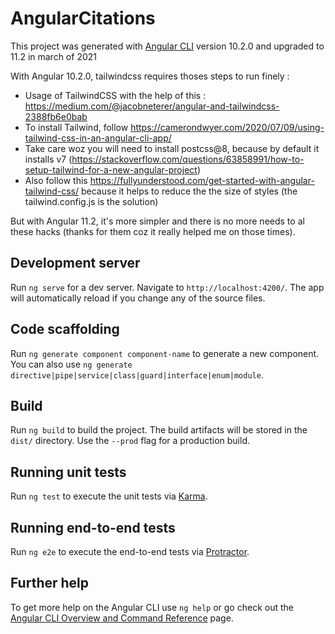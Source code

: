 # AngularCitations

This project was generated with [Angular CLI](https://github.com/angular/angular-cli) version 10.2.0 and upgraded to 11.2 in march of 2021

With Angular 10.2.0, tailwindcss requires thoses steps to run finely :
 * Usage of TailwindCSS with the help of this : https://medium.com/@jacobneterer/angular-and-tailwindcss-2388fb6e0bab
 * To install Tailwind, follow https://camerondwyer.com/2020/07/09/using-tailwind-css-in-an-angular-cli-app/ 
 * Take care woz you will need to install postcss@8, because by default it installs v7 (https://stackoverflow.com/questions/63858991/how-to-setup-tailwind-for-a-new-angular-project)
 * Also follow this https://fullyunderstood.com/get-started-with-angular-tailwind-css/ because it helps to reduce the the size of styles (the tailwind.config.js is the solution)

But with Angular 11.2, it's more simpler and there is no more needs to al these hacks (thanks for them coz it really helped me on those times).

## Development server

Run `ng serve` for a dev server. Navigate to `http://localhost:4200/`. The app will automatically reload if you change any of the source files.

## Code scaffolding

Run `ng generate component component-name` to generate a new component. You can also use `ng generate directive|pipe|service|class|guard|interface|enum|module`.

## Build

Run `ng build` to build the project. The build artifacts will be stored in the `dist/` directory. Use the `--prod` flag for a production build.

## Running unit tests

Run `ng test` to execute the unit tests via [Karma](https://karma-runner.github.io).

## Running end-to-end tests

Run `ng e2e` to execute the end-to-end tests via [Protractor](http://www.protractortest.org/).

## Further help

To get more help on the Angular CLI use `ng help` or go check out the [Angular CLI Overview and Command Reference](https://angular.io/cli) page.

